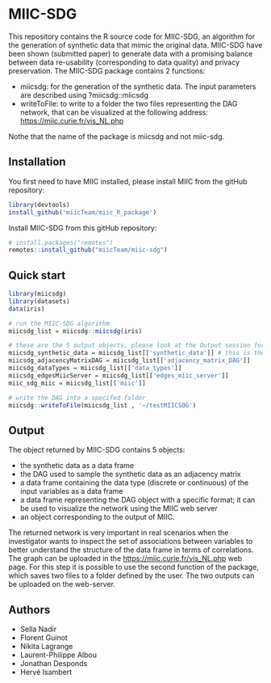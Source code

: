 # MIIC-SDG
This repository contains the R source code for MIIC-SDG, an algorithm for the generation of synthetic data that mimic the original data. MIIC-SDG have been shown (submitted paper) to generate data with a promising balance between data re-usability (corresponding to data quality) and privacy preservation. The MIIC-SDG package contains 2 functions:
- miicsdg: for the generation of the synthetic data. The input parameters are described using ?miicsdg::miicsdg
- writeToFile: to write to a folder the two files representing the DAG network, that can be visualized at the following address: https://miic.curie.fr/vis_NL.php

Nothe that the name of the package is miicsdg and not miic-sdg.

## Installation
You first need to have MIIC installed, please install MIIC from the gitHub repository:
```R
library(devtools)
install_github('miicTeam/miic_R_package')
```

Install MIIC-SDG from this gitHub repository:
```R
# install.packages("remotes")
remotes::install_github("miicTeam/miic-sdg")
```

## Quick start
```R
library(miicsdg)
library(datasets)
data(iris)

# run the MIIC-SDG algorithm
miicsdg_list = miicsdg::miicsdg(iris)

# these are the 5 output objects, please look at the Output session for details
miicsdg_synthetic_data = miicsdg_list[['synthetic_data']] # this is the synthetic data frame!
miicsdg_adjacencyMatrixDAG = miicsdg_list[['adjacency_matrix_DAG']]
miicsdg_dataTypes = miicsdg_list[['data_types']]
miicsdg_edgesMiicServer = miicsdg_list[['edges_miic_server']]
miic_sdg_miic = miicsdg_list[['miic']]

# write the DAG into a specifed folder 
miicsdg::writeToFile(miicsdg_list , '~/testMIICSDG')
```
## Output
The object returned by MIIC-SDG contains 5 objects:
- the synthetic data as a data frame
- the DAG used to sample the synthetic data as an adjacency matrix
- a data frame containing the data type (discrete or continuous) of the input variables as a data frame
- a data frame representing the DAG object with a specific format; it can be used to visualize the network using the MIIC web server
- an object corresponding to the output of MIIC.

The returned network is very important in real scenarios when the investigator wants to inspect the set of associations between variables to better understand the structure of the data frame in terms of correlations. The graph can be uploaded in the https://miic.curie.fr/vis_NL.php web page. For this step it is possible to use the second function of the package, which saves two files to a folder defined by the user. The two outputs can be uploaded on the web-server.

## Authors
- Sella Nadir
- Florent Guinot
- Nikita Lagrange
- Laurent-Philippe Albou
- Jonathan Desponds
- Hervé Isambert
